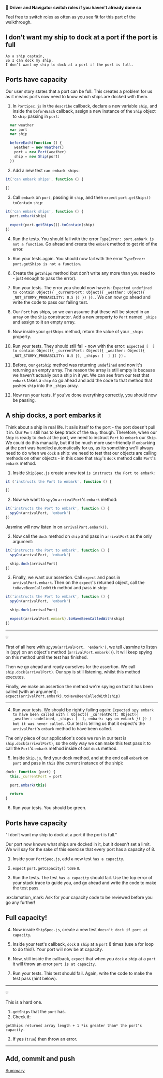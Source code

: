 :twisted_rightwards_arrows: **Driver and Navigator switch roles if you haven't already done so**

Feel free to switch roles as often as you see fit for this part of the walkthrough.

## I don’t want my ship to dock at a port if the port is full

```
As a ship captain,
So I can dock my ship,
I don’t want my ship to dock at a port if the port is full.
```

## Ports have capacity

Our user story states that a port can be full. This creates a problem for us as it means ports now need to know which ships are docked with them. 

1. In `PortSpec.js` in the `describe` callback, declare a new variable `ship`, and inside the `beforeEach` callback, assign a new instance of the `Ship` object to `ship` passing in `port`:

```js
  var weather
  var port
  var ship

  beforeEach(function () {
    weather = new Weather()
    port = new Port(weather)
    ship = new Ship(port)
  })
```

2. Add a new test `can embark ships`:

```js
it('can embark ships', function () {
  
})
```

3. Call `embark` on `port`, passing in `ship`, and then `expect` `port.getShips()` `toContain` `ship`:

```js
it('can embark ships', function () {
  port.embark(ship)

  expect(port.getShips()).toContain(ship)
})
```

4. Run the tests. You should fail with the error `TypeError: port.embark is not a function`. Go ahead and create the `embark` method to get rid of the error.

5. Run your tests again. You should now fail with the error `TypeError: port.getShips is not a function`.

5. Create the `getShips` method (but don't write any more than you need to - just enough to pass the error).

6. Run your tests. The error you should now have is: `Expected undefined to contain Object({ _currentPort: Object({ _weather: Object({ _NOT_STORMY_PROBABILITY: 0.5 }) }) }).`. We can now go ahead and write the code to pass our failing test.

7. Our `Port` has ships, so we can assume that these will be stored in an array on the `Ship` constructor. Add a new property to `Port` named `_ships` and assign to it an empty array.

8. Now inside your `getShips` method, return the value of your `_ships` property.

3. Run your tests. They should still fail - now with the error: `Expected [  ] to contain Object({ _currentPort: Object({ _weather: Object({ _NOT_STORMY_PROBABILITY: 0.5 }), _ships: [  ] }) }).`. 

4. Before, our `getShip` method was returning `undefined` and now it's returning an empty array. The reason the array is still empty is because we haven't actually put a ship in it yet. We can see from our test that `embark` takes a `ship` so go ahead and add the code to that method that `push`es `ship` into the `_ships` array.

5. Now run your tests. If you've done everything correctly, you should now be passing.

## A ship docks, a port embarks it

Think about a ship in real life. It sails itself to the port - the port doesn't pull it in. Our `Port` still has to keep track of the `Ship` though. Therefore, when our `Ship` is ready to `dock` at the port, we need to instruct `Port` to `embark` our `Ship`. We could do this manually, but it'd be much more user-friendly if `embark`ing at the port was  handled automatically for us, as its something we'll always need to do when we `dock` a ship: we need to test that our objects are calling methods on other objects - in this case that `Ship`'s `dock` method calls `Port`'s `embark` method.

1. Inside `ShipSpec.js` create a new test `is instructs the Port to embark`:

```js 
it ('instructs the Port to embark', function () {

})
```

2. Now we want to `spyOn` `arrivalPort`'s `embark` method: 

```js
it('instructs the Port to embark', function () {
  spyOn(arrivalPort, 'embark')
})
```

Jasmine will now listen in on `arrivalPort.embark()`.

2. Now call the `dock` method on `ship` and pass in `arrivalPort` as the only argument:

```js 
it('instructs the Port to embark', function () {
  spyOn(arrivalPort, 'embark')

  ship.dock(arrivalPort)
})
```

3. Finally, we want our assertion. Call `expect` and pass in `arrivalPort.embark`. Then on the `expect`'s returned object, call the `toHaveBeenCalledWith` method and pass in `ship`:

```js 
it('instructs the Port to embark', function () {
  spyOn(arrivalPort, 'embark')

  ship.dock(arrivalPort)

  expect(arrivalPort.embark).toHaveBeenCalledWith(ship)
})
```

***
:bulb:

First of all here with `spyOn(arrivalPort, 'embark')`, we tell Jasmine to listen in (*spy*) on an object's method (`arrivalPort.embark()`). It will keep spying on this method until the test has finished.

Then we go ahead and ready ourselves for the assertion. We call `ship.dock(arrivalPort)`. Our spy is still listening, whilst this method executes.

Finally, we make an assertion the method we're spying on that it has been called (with an argument): `expect(arrivalPort.embark).toHaveBeenCalledWith(ship)`
***

4. Run your tests. We should be rightly failing again: `Expected spy embark to have been called with [ Object({ _currentPort: Object({ _weather: undefined, _ships: [  ], embark: spy on embark }) }) ] but it was never called.`. Our test is telling us that it expect's the `arrivalPort`'s `embark` method to have been called. 

The only piece of our application's code we run in our test is `ship.dock(arrivalPort)`, so the only way we can make this test pass it to call the `Port`'s `embark` method inside of our `dock` method.

5. Inside `Ship.js`, find your dock method, and at the end call `embark` on `port` and pass in `this` (the current instance of the ship):

```js
dock: function (port) {
  this._currentPort = port

  port.embark(this)

  return
}
```

6. Run your tests. You should be green.

## Ports have capacity

"I don’t want my ship to dock at a port if the port is full."

Our port now knows what ships are docked in it, but it doesn't set a limit. We will say for the sake of this exercise that every port has a capacity of 8.

1. Inside your `PortSpec.js`, add a new test `has a capacity`.

2. `expect` `port.getCapacity()` `toBe` `8`.

3. Run the tests. The test `has a capacity` should fail. Use the top error of your stack trace to guide you, and go ahead and write the code to make the test pass.

:exclamation_mark: Ask for your capacity code to be reviewed before you go any further!

## Full capacity!

4. Now inside `ShipSpec.js`, create a new test `doesn't dock if port at capacity`.

5. Inside your test's callback, `dock` a `ship` at a `port` 8 times (use a for loop to do this!). Your port will now be at capacity.

6. Now, still inside the callback, `expect` that when you `dock` a `ship` at a `port` it will throw an error `port is at capacity`.

7. Run your tests. This test should fail. Again, write the code to make the test pass (hint below).

***
:bulb:

This is a hard one. 

1. `getShips` that the `port` has.
2. Check if: 

```
getShips returned array length + 1 *is greater than* the port's capacity.
```
3. If yes (`true`) then throw an error.
***

## Add, commit and push

[Summary](lesson1_summary.md)